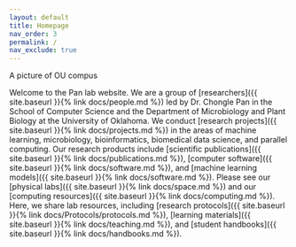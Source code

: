 ```yaml
---
layout: default
title: Homepage
nav_order: 3
permalink: /
nav_exclude: true
---
```


A picture of OU compus


Welcome to the Pan lab website. We are a group of [researchers]({{ site.baseurl }}{% link docs/people.md %}) led by Dr. Chongle Pan in the School of Computer Science and the Department of Microbiology and Plant Biology at the University of Oklahoma. We conduct [research projects]({{ site.baseurl }}{% link docs/projects.md %}) in the areas of machine learning, microbiology, bioinformatics, biomedical data science, and parallel computing. Our research products include [scientific publications]({{ site.baseurl }}{% link docs/publications.md %}), [computer software]({{ site.baseurl }}{% link docs/software.md %}), and [machine learning models]({{ site.baseurl }}{% link docs/software.md %}). Please see our [physical labs]({{ site.baseurl }}{% link docs/space.md %}) and our [computing resources]({{ site.baseurl }}{% link docs/computing.md %}). Here, we share lab resources, including [research protocols]({{ site.baseurl }}{% link docs/Protocols/protocols.md %}), [learning materials]({{ site.baseurl }}{% link docs/teaching.md %}), and [student handbooks]({{ site.baseurl }}{% link docs/handbooks.md %}).
